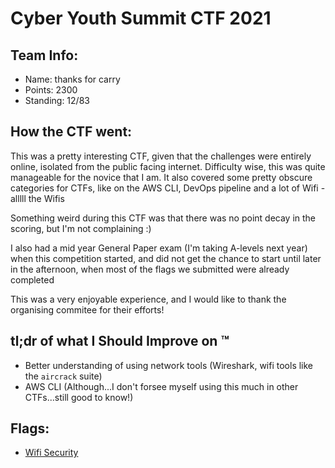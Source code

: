 # Cyber Youth Summit CTF 2021

## Team Info:
- Name: thanks for carry
- Points: 2300
- Standing: 12/83

## How the CTF went:
This was a pretty interesting CTF, given that the challenges were entirely online, isolated from the public facing internet. Difficulty wise, this was quite manageable for the novice that I am. It also covered some pretty obscure categories for CTFs, like on the AWS CLI, DevOps pipeline and a lot of Wifi - alllll the Wifis

Something weird during this CTF was that there was no point decay in the scoring, but I'm not complaining :)

I also had a mid year General Paper exam (I'm taking A-levels next year) when this competition started, and did not get the chance to start until later in the afternoon, when most of the flags we submitted were already completed

This was a very enjoyable experience, and I would like to thank the organising commitee for their efforts!

## tl;dr of what I Should Improve on :tm:
- Better understanding of using network tools (Wireshark, wifi tools like the `aircrack` suite)
- AWS CLI (Although...I don't forsee myself using this much in other CTFs...still good to know!)

## Flags:
- [Wifi Security](Wifi%20Security)